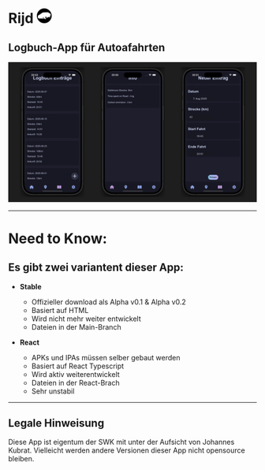 # **Rijd** <img width="30" height="30" src="https://github.com/LesesTrickshon/Rijd/blob/main/media/favicon.png?raw=true">
## Logbuch-App für Autoafahrten
![Thumbnail](https://github.com/LesesTrickshon/Rijd/blob/main/Thumbnail.png?raw=true)
***
# Need to Know:
## Es gibt zwei variantent dieser App:
- **Stable**
  - Offizieller download als Alpha v0.1 & Alpha v0.2
  - Basiert auf HTML
  - Wird nicht mehr weiter entwickelt
  - Dateien in der Main-Branch
 
- **React**
  - APKs und IPAs müssen selber gebaut werden
  - Basiert auf React Typescript
  - Wird aktiv weiterentwickelt
  - Dateien in der React-Brach
  - Sehr unstabil
---
## Legale Hinweisung
Diese App ist eigentum der SWK mit unter der Aufsicht von Johannes Kubrat.
Vielleicht werden andere Versionen dieser App nicht opensource bleiben.
